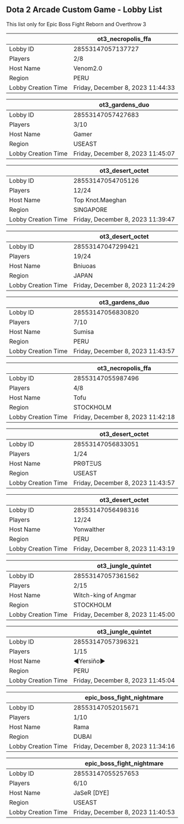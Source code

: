 ## Dota 2 Arcade Custom Game - Lobby List

This list only for Epic Boss Fight Reborn and Overthrow 3

|  | ot3_necropolis_ffa |
| ------ | ------ |
| Lobby ID | 28553147057137727 |
| Players | 2/8 |
| Host Name | Venom2.0 |
| Region | PERU |
| Lobby Creation Time | Friday, December 8, 2023 11:44:33 |


|  | ot3_gardens_duo |
| ------ | ------ |
| Lobby ID | 28553147057427683 |
| Players | 3/10 |
| Host Name | Gamer |
| Region | USEAST |
| Lobby Creation Time | Friday, December 8, 2023 11:45:07 |


|  | ot3_desert_octet |
| ------ | ------ |
| Lobby ID | 28553147054705126 |
| Players | 12/24 |
| Host Name | Top Knot.Maeghan |
| Region | SINGAPORE |
| Lobby Creation Time | Friday, December 8, 2023 11:39:47 |


|  | ot3_desert_octet |
| ------ | ------ |
| Lobby ID | 28553147047299421 |
| Players | 19/24 |
| Host Name | Bniuoas |
| Region | JAPAN |
| Lobby Creation Time | Friday, December 8, 2023 11:24:29 |


|  | ot3_gardens_duo |
| ------ | ------ |
| Lobby ID | 28553147056830820 |
| Players | 7/10 |
| Host Name | Sumisa |
| Region | PERU |
| Lobby Creation Time | Friday, December 8, 2023 11:43:57 |


|  | ot3_necropolis_ffa |
| ------ | ------ |
| Lobby ID | 28553147055987496 |
| Players | 4/8 |
| Host Name | Tofu |
| Region | STOCKHOLM |
| Lobby Creation Time | Friday, December 8, 2023 11:42:18 |


|  | ot3_desert_octet |
| ------ | ------ |
| Lobby ID | 28553147056833051 |
| Players | 1/24 |
| Host Name | PRΘTΞUS |
| Region | USEAST |
| Lobby Creation Time | Friday, December 8, 2023 11:43:57 |


|  | ot3_desert_octet |
| ------ | ------ |
| Lobby ID | 28553147056498316 |
| Players | 12/24 |
| Host Name | Yonwalther |
| Region | PERU |
| Lobby Creation Time | Friday, December 8, 2023 11:43:19 |


|  | ot3_jungle_quintet |
| ------ | ------ |
| Lobby ID | 28553147057361562 |
| Players | 2/15 |
| Host Name | Witch-king of Angmar |
| Region | STOCKHOLM |
| Lobby Creation Time | Friday, December 8, 2023 11:45:00 |


|  | ot3_jungle_quintet |
| ------ | ------ |
| Lobby ID | 28553147057396321 |
| Players | 1/15 |
| Host Name | ◄Yersiño► |
| Region | PERU |
| Lobby Creation Time | Friday, December 8, 2023 11:45:04 |


|  | epic_boss_fight_nightmare |
| ------ | ------ |
| Lobby ID | 28553147052015671 |
| Players | 1/10 |
| Host Name | Rama |
| Region | DUBAI |
| Lobby Creation Time | Friday, December 8, 2023 11:34:16 |


|  | epic_boss_fight_nightmare |
| ------ | ------ |
| Lobby ID | 28553147055257653 |
| Players | 6/10 |
| Host Name | JaSeR [DYE] |
| Region | USEAST |
| Lobby Creation Time | Friday, December 8, 2023 11:40:53 |


